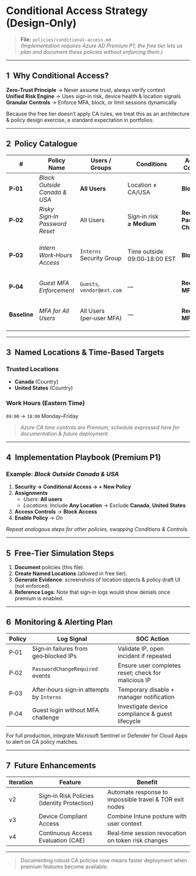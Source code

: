 # Conditional Access Strategy (Design‑Only)

> **File:** `policies/conditional-access.md`  
> _(Implementation requires Azure AD Premium P1; the free tier lets us plan and document these policies without enforcing them.)_

---

## 1  Why Conditional Access?

**Zero‑Trust Principle** → Never assume trust, always verify context  
**Unified Risk Engine** → Uses sign‑in risk, device health & location signals  
**Granular Controls** → Enforce MFA, block, or limit sessions dynamically

Because the free tier doesn’t apply CA rules, we treat this as an architecture & policy design exercise, a standard expectation in portfolios.

---

## 2  Policy Catalogue

| # | Policy Name | Users / Groups | Conditions | Access Controls | Business Goal |
|---|-------------|---------------|------------|-----------------|---------------|
| **P‑01** | _Block Outside Canada & USA_ | **All Users** | Location ≠ CA/USA | **Block** | Mitigate global password‑spray & geo‑spoof attacks |
| **P‑02** | _Risky Sign‑In Password Reset_ | All Users | Sign‑in risk **≥ Medium** | **Require Password Change** | Contain credential theft; force user verification |
| **P‑03** | _Intern Work‑Hours Access_ | `Interns` Security Group | Time outside 09:00‑18:00 EST | **Block** | Reduce after‑hours misuse of low‑privilege accounts |
| **P‑04** | _Guest MFA Enforcement_ | `Guests`, `vendor@ext.com` | — | **Require MFA** | Protect supply‑chain entry points |
| **Baseline** | _MFA for All Users_ | All Users (per‑user MFA) | — | **Require MFA** | Free‑tier enforcement; foundation for all other rules |

---

## 3  Named Locations & Time‑Based Targets

### Trusted Locations  
- **Canada** (Country)  
- **United States** (Country)

### Work Hours (Eastern Time)  
`09:00` → `18:00` Monday–Friday

> *Azure CA time controls are Premium; schedule expressed here for documentation & future deployment.*

---

## 4  Implementation Playbook (Premium P1)

### Example: _Block Outside Canada & USA_

1. **Security → Conditional Access → + New Policy**  
2. **Assignments**  
   - _Users_: **All users**  
   - _Locations_: Include **Any Location** → Exclude **Canada**, **United States**  
3. **Access Controls** → **Block Access**  
4. **Enable Policy** → _On_  

_Repeat analogous steps for other policies, swapping Conditions & Controls._

---

## 5  Free‑Tier Simulation Steps

1. **Document** policies (this file).  
2. **Create Named Locations** (allowed in free tier).  
3. **Generate Evidence**: screenshots of location objects & policy draft UI (not enforced).  
4. **Reference Logs**: Note that sign‑in logs would show denials once premium is enabled.

---

## 6  Monitoring & Alerting Plan

| Policy | Log Signal | SOC Action |
|--------|-----------|------------|
| P‑01 | Sign‑in failures from geo‑blocked IPs | Validate IP, open incident if repeated |
| P‑02 | `PasswordChangeRequired` events | Ensure user completes reset; check for malicious IP |
| P‑03 | After‑hours sign‑in attempts by `Interns` | Temporary disable + manager notification |
| P‑04 | Guest login without MFA challenge | Investigate device compliance & guest lifecycle |

For full production, integrate Microsoft Sentinel or Defender for Cloud Apps to alert on CA policy matches.

---

## 7  Future Enhancements

| Iteration | Feature | Benefit |
|-----------|---------|---------|
| v2 | Sign‑in Risk Policies (Identity Protection) | Automate response to impossible travel & TOR exit nodes |
| v3 | Device Compliant Access | Combine Intune posture with user context |
| v4 | Continuous Access Evaluation (CAE) | Real‑time session revocation on token risk changes |

---

> Documenting robust CA policies now means faster deployment when premium features become available.
